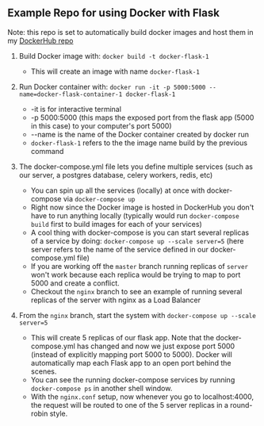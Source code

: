 ## Example Repo for using Docker with Flask

Note: this repo is set to automatically build docker images and host them in my [DockerHub repo](https://hub.docker.com/r/leepuppychow/docker-flask-example)

1. Build Docker image with: `docker build -t docker-flask-1`
    * This will create an image with name `docker-flask-1`
2. Run Docker container with: `docker run -it -p 5000:5000 --name=docker-flask-container-1 docker-flask-1`
    * -it is for interactive terminal
    * -p 5000:5000 (this maps the exposed port from the flask app (5000 in this case) to your computer's port 5000)
    * --name is the name of the Docker container created by docker run
    * `docker-flask-1` refers to the the image name build by the previous command

3. The docker-compose.yml file lets you define multiple services (such as our server, a postgres database, celery workers, redis, etc)
    * You can spin up all the services (locally) at once with docker-compose via `docker-compose up`
    * Right now since the Docker image is hosted in DockerHub you don't have to run anything locally (typically would run `docker-compose build` first to build images for each of your services)
    * A cool thing with docker-compose is you can start several replicas of a service by doing: `docker-compose up --scale server=5` (here server refers to the name of the service defined in our docker-compose.yml file)
    * If you are working off the `master` branch running replicas of `server` won't work because each replica would be trying to map to port 5000 and create a conflict.
    * Checkout the `nginx` branch to see an example of running several replicas of the server with nginx as a Load Balancer

4. From the `nginx` branch, start the system with `docker-compose up --scale server=5`
    * This will create 5 replicas of our flask app. Note that the docker-compose.yml has changed and now we just expose port 5000 (instead of explicitly mapping port 5000 to 5000). Docker will automatically map each Flask app to an open port behind the scenes.
    * You can see the running docker-compose services by running `docker-compose ps` in another shell window.
    * With the `nginx.conf` setup, now whenever you go to localhost:4000, the request will be routed to one of the 5 server replicas in a round-robin style. 
